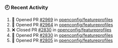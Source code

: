 ### 🕘 Recent Activity

<!--START_SECTION:activity-->
1. 💪 Opened PR [#2969](https://github.com/openconfig/featureprofiles/pull/2969) in [openconfig/featureprofiles](https://github.com/openconfig/featureprofiles)
2. 💪 Opened PR [#2964](https://github.com/openconfig/featureprofiles/pull/2964) in [openconfig/featureprofiles](https://github.com/openconfig/featureprofiles)
3. ❌ Closed PR [#2830](https://github.com/openconfig/featureprofiles/pull/2830) in [openconfig/featureprofiles](https://github.com/openconfig/featureprofiles)
4. 💪 Opened PR [#2830](https://github.com/openconfig/featureprofiles/pull/2830) in [openconfig/featureprofiles](https://github.com/openconfig/featureprofiles)
5. 💪 Opened PR [#2805](https://github.com/openconfig/featureprofiles/pull/2805) in [openconfig/featureprofiles](https://github.com/openconfig/featureprofiles)
<!--END_SECTION:activity-->
